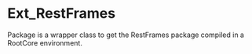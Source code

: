 Ext_RestFrames
=================

Package is a wrapper class to get the RestFrames package compiled in a RootCore environment. 